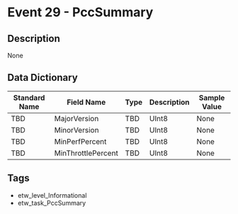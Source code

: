 # Event 29 - PccSummary

## Description
None

## Data Dictionary
|Standard Name|Field Name|Type|Description|Sample Value|
|---|---|---|---|---|
|TBD|MajorVersion|TBD|UInt8|None|None|
|TBD|MinorVersion|TBD|UInt8|None|None|
|TBD|MinPerfPercent|TBD|UInt8|None|None|
|TBD|MinThrottlePercent|TBD|UInt8|None|None|

## Tags
* etw_level_Informational
* etw_task_PccSummary